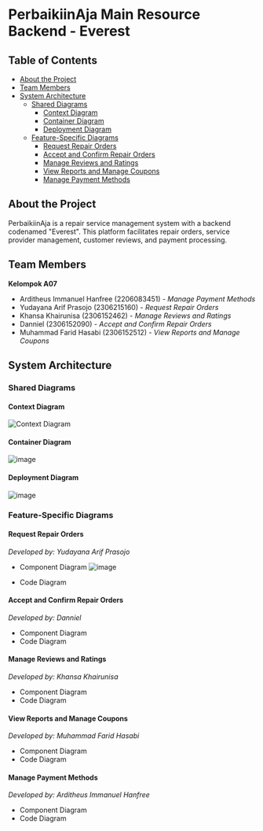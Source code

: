 # PerbaikiinAja Main Resource Backend - Everest

## Table of Contents
- [About the Project](#about-the-project)
- [Team Members](#team-members)
- [System Architecture](#system-architecture)
  - [Shared Diagrams](#shared-diagrams)
    - [Context Diagram](#context-diagram)
    - [Container Diagram](#container-diagram)
    - [Deployment Diagram](#deployment-diagram)
  - [Feature-Specific Diagrams](#feature-specific-diagrams)
    - [Request Repair Orders](#request-repair-orders)
    - [Accept and Confirm Repair Orders](#accept-and-confirm-repair-orders)
    - [Manage Reviews and Ratings](#manage-reviews-and-ratings)
    - [View Reports and Manage Coupons](#view-reports-and-manage-coupons)
    - [Manage Payment Methods](#manage-payment-methods)

## About the Project
PerbaikiinAja is a repair service management system with a backend codenamed "Everest". This platform facilitates repair orders, service provider management, customer reviews, and payment processing.

## Team Members
**Kelompok A07**
- Arditheus Immanuel Hanfree (2206083451) - *Manage Payment Methods*
- Yudayana Arif Prasojo (2306215160) - *Request Repair Orders*
- Khansa Khairunisa (2306152462) - *Manage Reviews and Ratings*
- Danniel (2306152090) - *Accept and Confirm Repair Orders*
- Muhammad Farid Hasabi (2306152512) - *View Reports and Manage Coupons*

## System Architecture

### Shared Diagrams

#### Context Diagram
![Context Diagram](https://github.com/user-attachments/assets/94235161-6a3a-4ee9-9308-36c018654e5d)

#### Container Diagram
![image](https://github.com/user-attachments/assets/0d706f9e-faab-4c3d-b4d0-e52867db3fd4)

#### Deployment Diagram
![image](https://github.com/user-attachments/assets/875fac09-9715-4f3a-8a45-032fbc3fc031)

### Feature-Specific Diagrams

#### Request Repair Orders
*Developed by: Yudayana Arif Prasojo*
- Component Diagram
  ![image](https://github.com/user-attachments/assets/f4cb258b-e046-40a8-8acd-68eb6fad8ec9)

- Code Diagram

#### Accept and Confirm Repair Orders
*Developed by: Danniel*
- Component Diagram
- Code Diagram

#### Manage Reviews and Ratings
*Developed by: Khansa Khairunisa*
- Component Diagram
- Code Diagram

#### View Reports and Manage Coupons
*Developed by: Muhammad Farid Hasabi*
- Component Diagram
- Code Diagram

#### Manage Payment Methods
*Developed by: Arditheus Immanuel Hanfree*
- Component Diagram
- Code Diagram
